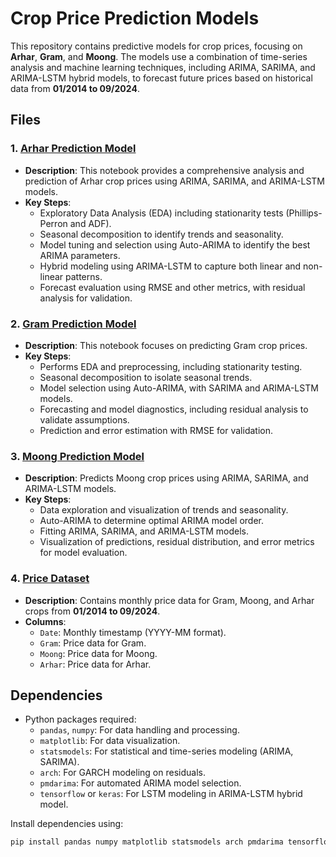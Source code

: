 # Crop Price Prediction Models

This repository contains predictive models for crop prices, focusing on **Arhar**, **Gram**, and **Moong**. 
The models use a combination of time-series analysis and machine learning techniques, including ARIMA, SARIMA, 
and ARIMA-LSTM hybrid models, to forecast future prices based on historical data from **01/2014 to 09/2024**.

## Files

### 1. [Arhar Prediction Model](./Arhar_prediction_model.ipynb)
- **Description**: This notebook provides a comprehensive analysis and prediction of Arhar crop prices using ARIMA, SARIMA, and ARIMA-LSTM models.
- **Key Steps**:
  - Exploratory Data Analysis (EDA) including stationarity tests (Phillips-Perron and ADF).
  - Seasonal decomposition to identify trends and seasonality.
  - Model tuning and selection using Auto-ARIMA to identify the best ARIMA parameters.
  - Hybrid modeling using ARIMA-LSTM to capture both linear and non-linear patterns.
  - Forecast evaluation using RMSE and other metrics, with residual analysis for validation.

### 2. [Gram Prediction Model](./Gram_prediction_model.ipynb)
- **Description**: This notebook focuses on predicting Gram crop prices.
- **Key Steps**:
  - Performs EDA and preprocessing, including stationarity testing.
  - Seasonal decomposition to isolate seasonal trends.
  - Model selection using Auto-ARIMA, with SARIMA and ARIMA-LSTM models.
  - Forecasting and model diagnostics, including residual analysis to validate assumptions.
  - Prediction and error estimation with RMSE for validation.

### 3. [Moong Prediction Model](./Moong_prediction_model.ipynb)
- **Description**: Predicts Moong crop prices using ARIMA, SARIMA, and ARIMA-LSTM models.
- **Key Steps**:
  - Data exploration and visualization of trends and seasonality.
  - Auto-ARIMA to determine optimal ARIMA model order.
  - Fitting ARIMA, SARIMA, and ARIMA-LSTM models.
  - Visualization of predictions, residual distribution, and error metrics for model evaluation.

### 4. [Price Dataset](./Price_dataset.csv)
- **Description**: Contains monthly price data for Gram, Moong, and Arhar crops from **01/2014 to 09/2024**.
- **Columns**:
  - `Date`: Monthly timestamp (YYYY-MM format).
  - `Gram`: Price data for Gram.
  - `Moong`: Price data for Moong.
  - `Arhar`: Price data for Arhar.

## Dependencies
- Python packages required:
  - `pandas`, `numpy`: For data handling and processing.
  - `matplotlib`: For data visualization.
  - `statsmodels`: For statistical and time-series modeling (ARIMA, SARIMA).
  - `arch`: For GARCH modeling on residuals.
  - `pmdarima`: For automated ARIMA model selection.
  - `tensorflow` or `keras`: For LSTM modeling in ARIMA-LSTM hybrid model.

Install dependencies using:
```bash
pip install pandas numpy matplotlib statsmodels arch pmdarima tensorflow
